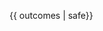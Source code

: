 <div class="indented">

{{ outcomes | safe}}<p/>
<include src="text.md#body" />
<include src="text.md#extras" />
</div>
